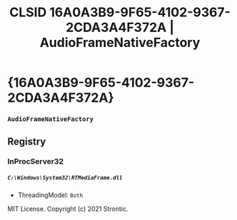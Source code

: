 ﻿---
title: "CLSID 16A0A3B9-9F65-4102-9367-2CDA3A4F372A | AudioFrameNativeFactory"
excerpt: What is COM-Object CLSID 16A0A3B9-9F65-4102-9367-2CDA3A4F372A?
---

# {16A0A3B9-9F65-4102-9367-2CDA3A4F372A}

### `AudioFrameNativeFactory`

## Registry


### InProcServer32

##### `C:\Windows\System32\RTMediaFrame.dll`
* ThreadingModel: `Both`

MIT License. Copyright (c) 2021 Strontic.


